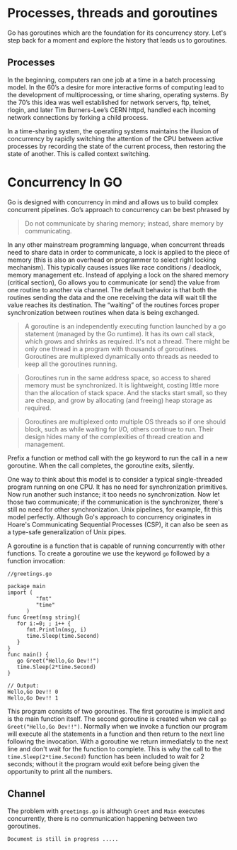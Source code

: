 # Processes, threads and goroutines

Go has goroutines which are the foundation for its concurrency story. Let's step back for a moment and explore the history that leads us to goroutines.

## Processes
In the beginning, computers ran one job at a time in a batch processing model. In the 60’s a desire for more interactive forms of computing lead to the development of multiprocessing, or time sharing, operating systems. By the 70’s this idea was well established for network servers, ftp, telnet, rlogin, and later Tim Burners-Lee’s CERN httpd, handled each incoming network connections by forking a child process.

In a time-sharing system, the operating systems maintains the illusion of concurrency by rapidly switching the attention of the CPU between active processes by recording the state of the current process, then restoring the state of another. This is called context switching.

# Concurrency In GO

Go is designed with concurrency in mind and allows us to build complex concurrent pipelines. Go’s approach to concurrency can be best phrased by

> Do not communicate by sharing memory; instead, share memory by communicating.</i>

In any other mainstream programming language, when concurrent threads need to share data in order to communicate, a lock is applied to the piece of memory (this is also an overhead on programmer to select right locking mechanism). This typically causes issues like race conditions / deadlock, memory management etc. Instead of applying a lock on the shared memory (critical section), Go allows you to communicate (or send) the value from one routine to another via channel. The default behavior is that both the routines sending the data and the one receiving the data will wait till the value reaches its destination. The “waiting” of the routines forces proper synchronization between routines when data is being exchanged.

> A goroutine is an independently executing function launched by a go statement (managed by the Go runtime). It has its own call stack, which grows and shrinks as required. It's not a thread. There might be only one thread in a program with thousands of goroutines. Goroutines are multiplexed dynamically onto threads as needed to keep all the goroutines running.

> Goroutines run in the same address space, so access to shared memory must be synchronized. It is lightweight, costing little more than the allocation of stack space. And the stacks start small, so they are cheap, and grow by allocating (and freeing) heap storage as required.

> Goroutines are multiplexed onto multiple OS threads so if one should block, such as while waiting for I/O, others continue to run. Their design hides many of the complexities of thread creation and management.

Prefix a function or method call with the go keyword to run the call in a new goroutine. When the call completes, the goroutine exits, silently.

One way to think about this model is to consider a typical single-threaded program running on one CPU. It has no need for synchronization primitives. Now run another such instance; it too needs no synchronization. Now let those two communicate; if the communication is the synchronizer, there's still no need for other synchronization. Unix pipelines, for example, fit this model perfectly. Although Go's approach to concurrency originates in Hoare's Communicating Sequential Processes (CSP), it can also be seen as a type-safe generalization of Unix pipes.

A goroutine is a function that is capable of running concurrently with other functions. To create a goroutine we use the keyword ``` go ``` followed by a function invocation:

```
//greetings.go

package main
import (
         "fmt"
         "time"
      )
func Greet(msg string){
   for i:=0; ; i++ {
      fmt.Println(msg, i)
      time.Sleep(time.Second)
   }
}
func main() {
   go Greet("Hello,Go Dev!!")
   time.Sleep(2*time.Second)
}
```
```
// Output:
Hello,Go Dev!! 0
Hello,Go Dev!! 1
```
This program consists of two goroutines. The first goroutine is implicit and is the main function itself. The second goroutine is created when we call ```go Greet("Hello,Go Dev!!")```. Normally when we invoke a function our program will execute all the statements in a function and then return to the next line following the invocation. With a goroutine we return immediately to the next line and don't wait for the function to complete. This is why the call to the ```time.Sleep(2*time.Second)``` function has been included to wait for 2 seconds; without it the program would exit before being given the opportunity to print all the numbers.

## Channel

The problem with ```greetings.go``` is although ```Greet``` and ```Main``` executes concurrently, there is no communication happening between two goroutines.

```Document is still in progress .....```
